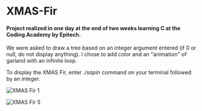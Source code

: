 # XMAS-Fir

#### Project realized in one day at the end of two weeks learning C at the Coding Academy by Epitech.

We were asked to draw a tree based on an integer argument entered (if 0 or null, do not display anything).
I chose to add color and an "animation" of garland with an infinite loop.

To display the XMAS Fir, enter *./sapin* command on your terminal followed by an integer.

![](https://i.imgur.com/DmtiHZE.png?2 "XMAS Fir 1")

![](https://i.imgur.com/oQpbaDs.png "XMAS Fir 5")
